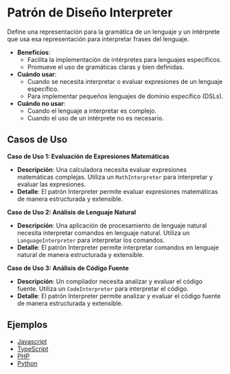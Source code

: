 # Patrón de Diseño Interpreter

Define una representación para la gramática de un lenguaje y un intérprete que usa esa representación para interpretar frases del lenguaje.

- **Beneficios**:
  - Facilita la implementación de intérpretes para lenguajes específicos.
  - Promueve el uso de gramáticas claras y bien definidas.
- **Cuándo usar**:
  - Cuando se necesita interpretar o evaluar expresiones de un lenguaje específico.
  - Para implementar pequeños lenguajes de dominio específico (DSLs).
- **Cuándo no usar**:
  - Cuando el lenguaje a interpretar es complejo.
  - Cuando el uso de un intérprete no es necesario.

## Casos de Uso

**Caso de Uso 1: Evaluación de Expresiones Matemáticas**

- **Descripción**: Una calculadora necesita evaluar expresiones matemáticas complejas. Utiliza un `MathInterpreter` para interpretar y evaluar las expresiones.
- **Detalle**: El patrón Interpreter permite evaluar expresiones matemáticas de manera estructurada y extensible.

**Caso de Uso 2: Análisis de Lenguaje Natural**

- **Descripción**: Una aplicación de procesamiento de lenguaje natural necesita interpretar comandos en lenguaje natural. Utiliza un `LanguageInterpreter` para interpretar los comandos.
- **Detalle**: El patrón Interpreter permite interpretar comandos en lenguaje natural de manera estructurada y extensible.

**Caso de Uso 3: Análisis de Código Fuente**

- **Descripción**: Un compilador necesita analizar y evaluar el código fuente. Utiliza un `CodeInterpreter` para interpretar el código.
- **Detalle**: El patrón Interpreter permite analizar y evaluar el código fuente de manera estructurada y extensible.

## Ejemplos

- [Javascript](./examples/javascript.js)
- [TypeScript](./examples/typescript.ts)
- [PHP](./examples/php.php)
- [Python](./examples/python.py)
